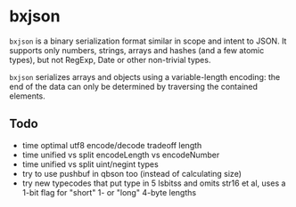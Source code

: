 # bxjson

`bxjson` is a binary serialization format similar in scope and intent to JSON.
It supports only numbers, strings, arrays and hashes (and a few atomic types),
but not RegExp, Date or other non-trivial types.

`bxjson` serializes arrays and objects using a variable-length encoding:  the end of the data can
only be determined by traversing the contained elements.

## Todo

- time optimal utf8 encode/decode tradeoff length
- time unified vs split encodeLength vs encodeNumber
- time unified vs split uint/negint types
- try to use pushbuf in qbson too (instead of calculating size)
- try new typecodes that put type in 5 lsbitss and omits str16 et al,
  uses a 1-bit flag for "short" 1- or "long" 4-byte lengths 


